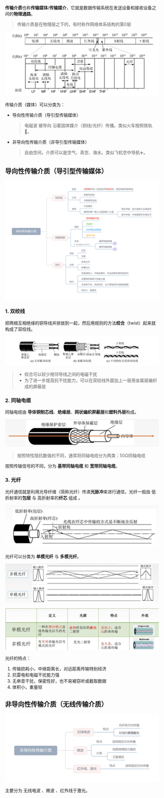 **传输介质**也称**传输媒体**/**传输媒介**，它就是数据传输系统在发送设备和接收设备之间的**物理通路**。

> 传输介质是在物理层之下的，有时称作网络体系结构的第0层
>

![pinduan.jpg](assets/pinduan-20210722110815-95y24q2.jpg "不同频段的传输介质分布")

传输介质（媒体）可以分类为：

* 导向性传输介质（导引型传输媒体）
  > 电磁波 被导向 沿着固体媒介（铜线/光纤）传播。类似火车按照铁轨🚆。
  >
* 非导向性传输介质（非导引型传输媒体）
  > 自由空间，介质可以是空气、真空、海水。类似飞机空中导航✈️。
  >

## 导向性传输介质（导引型传输媒体）

![导向性传输介质.png](assets/导向性传输介质-20210822111048-9zmi6at.png "导向性传输介质思维导图")

### 1. 双绞线

把两根互相绝缘的铜导线并排放到一起，然后用规则的方法**绞合**（twist）起来就构成了双绞线。

![双绞线.jpg](assets/双绞线-20210725142227-wc2h0pp.jpg)

> * 绞合可以较少相邻导线之间的电磁干扰
> * 为了进一步提高抗干扰能力，可以在双绞线外面加上一层用金属层编织成的屏蔽层
>

### 2. 同轴电缆

同轴电缆由 **导体铜制芯线**、**绝缘层**、**网状编织屏蔽层**和**塑料外层**构成。

![QQ截图20210805165926.jpg](assets/QQ截图20210805165926-20210805165938-usd7hgf.jpg)

> 按照特性阻抗数值的不同，通常将同轴电缆分为两类：50Ω同轴电缆
>

按照传输信号的不同，分为 **基带同轴电缆** 和 **宽带同轴电缆**。

### 3. 光纤

光纤通信就是利用光导纤维（简称光纤）传递**光脉冲**来进行通信，光纤一般由 低折射率的**包层** 与 高折射率的**纤芯** 组成 。

![光纤.jpg](assets/光纤-20210822104459-o7dcllu.jpg "光纤组成")

光纤可以分类为 **单模光纤** 与 **多模光纤**。

![光纤分类.jpg](assets/光纤分类-20210822104927-phczphk.jpg "单模光纤与多模光纤")

![光纤对比.jpg](assets/光纤对比-20210822105436-po6r94g.jpg "单模多模光纤对比")

光纤的特点：

1. 传输损耗小，中继距离长，对远距离传输特别经济
2. 抗雷电和电磁干扰能力强
3. 无串音干扰，保密性好，也不易被窃听或截取数据
4. 体积小，重量轻

## 非导向性传输介质（无线传输介质）

![非导向性传输介质.png](assets/非导向性传输介质-20210822110956-1759gvm.png "导向性传输介质思维导图")

主要分为 无线电波 、微波 、红外线于激光。